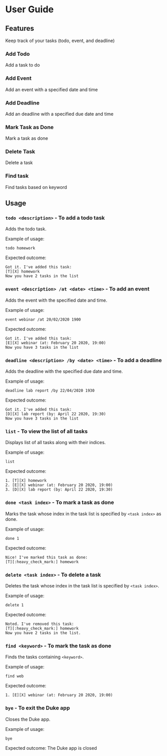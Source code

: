 # User Guide

## Features 
Keep track of your tasks (todo, event, and deadline)

### Add Todo
Add a task to do

### Add Event
Add an event with a specified date and time

### Add Deadline
Add an deadline with a specified due date and time

### Mark Task as Done
Mark a task as done

### Delete Task
Delete a task

### Find task
Find tasks based on keyword

## Usage

### `todo <description>` - To add a todo task

Adds the todo task.

Example of usage: 

`todo homework`

Expected outcome:

```
Got it. I've added this task:
[T][X] homework
Now you have 2 tasks in the list
```

### `event <description> /at <date> <time>` - To add an event

Adds the event with the specified date and time.

Example of usage: 

`event webinar /at 20/02/2020 1900`

Expected outcome:

```
Got it. I've added this task:
[E][X] webinar (at: February 20 2020, 19:00)
Now you have 3 tasks in the list
```

### `deadline <description> /by <date> <time>` - To add a deadline

Adds the deadline with the specified due date and time.

Example of usage: 

`deadline lab report /by 22/04/2020 1930`

Expected outcome:

```
Got it. I've added this task:
[D][X] lab report (by: April 22 2020, 19:30)
Now you have 3 tasks in the list
```

### `list` - To view the list of all tasks

Displays list of all tasks along with their indices.

Example of usage: 

`list`

Expected outcome:

```
1. [T][X] homework
2. [E][X] webinar (at: February 20 2020, 19:00)
3. [D][X] lab report (by: April 22 2020, 19:30)
```

### `done <task index>` - To mark a task as done

Marks the task whose index in the task list is specified by `<task index>` as done.

Example of usage: 

`done 1`

Expected outcome:
```
Nice! I've marked this task as done:
[T][:heavy_check_mark:] homework
```

### `delete <task index>` - To delete a task

Deletes the task whose index in the task list is specified by `<task index>`.

Example of usage: 

`delete 1`

Expected outcome:
```
Noted. I've removed this task:
[T][:heavy_check_mark:] homework
Now you have 2 tasks in the list.
```

### `find <keyword>` - To mark the task as done

Finds the tasks containing `<keyword>`.

Example of usage: 

`find web`

Expected outcome:
```
1. [E][X] webinar (at: February 20 2020, 19:00)
```

### `bye` - To exit the Duke app

Closes the Duke app.

Example of usage: 

`bye`

Expected outcome:
The Duke app is closed
